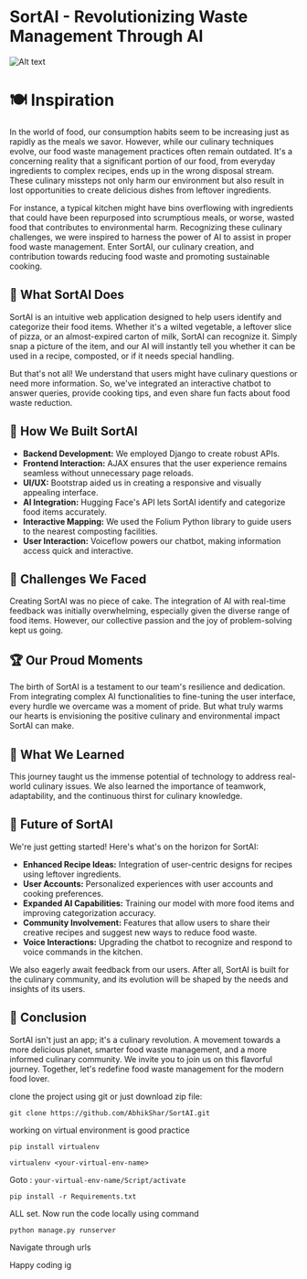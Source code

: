 # SortAI - Revolutionizing Waste Management Through AI
![Alt text](https://cdn.discordapp.com/attachments/866333535048564766/1165427159301619743/Logo.png?ex=6546cf9f&is=65345a9f&hm=26c2924ccd1517a259fd7c78bdb6d21550986c6174976976b54f13c01abaf4f5&)
# 🍽️ Inspiration

In the world of food, our consumption habits seem to be increasing just as rapidly as the meals we savor. However, while our culinary techniques evolve, our food waste management practices often remain outdated. It's a concerning reality that a significant portion of our food, from everyday ingredients to complex recipes, ends up in the wrong disposal stream. These culinary missteps not only harm our environment but also result in lost opportunities to create delicious dishes from leftover ingredients.

For instance, a typical kitchen might have bins overflowing with ingredients that could have been repurposed into scrumptious meals, or worse, wasted food that contributes to environmental harm. Recognizing these culinary challenges, we were inspired to harness the power of AI to assist in proper food waste management. Enter SortAI, our culinary creation, and contribution towards reducing food waste and promoting sustainable cooking.

## 🍳 What SortAI Does

SortAI is an intuitive web application designed to help users identify and categorize their food items. Whether it's a wilted vegetable, a leftover slice of pizza, or an almost-expired carton of milk, SortAI can recognize it. Simply snap a picture of the item, and our AI will instantly tell you whether it can be used in a recipe, composted, or if it needs special handling.

But that's not all! We understand that users might have culinary questions or need more information. So, we've integrated an interactive chatbot to answer queries, provide cooking tips, and even share fun facts about food waste reduction.

## 🧠 How We Built SortAI

- **Backend Development:** We employed Django to create robust APIs.
- **Frontend Interaction:** AJAX ensures that the user experience remains seamless without unnecessary page reloads.
- **UI/UX:** Bootstrap aided us in creating a responsive and visually appealing interface.
- **AI Integration:** Hugging Face's API lets SortAI identify and categorize food items accurately.
- **Interactive Mapping:** We used the Folium Python library to guide users to the nearest composting facilities.
- **User Interaction:** Voiceflow powers our chatbot, making information access quick and interactive.

## 🧩 Challenges We Faced

Creating SortAI was no piece of cake. The integration of AI with real-time feedback was initially overwhelming, especially given the diverse range of food items. However, our collective passion and the joy of problem-solving kept us going.

## 🏆 Our Proud Moments

The birth of SortAI is a testament to our team's resilience and dedication. From integrating complex AI functionalities to fine-tuning the user interface, every hurdle we overcame was a moment of pride. But what truly warms our hearts is envisioning the positive culinary and environmental impact SortAI can make.

## 🍴 What We Learned

This journey taught us the immense potential of technology to address real-world culinary issues. We also learned the importance of teamwork, adaptability, and the continuous thirst for culinary knowledge.

## 🚀 Future of SortAI

We're just getting started! Here's what's on the horizon for SortAI:

- **Enhanced Recipe Ideas:** Integration of user-centric designs for recipes using leftover ingredients.
- **User Accounts:** Personalized experiences with user accounts and cooking preferences.
- **Expanded AI Capabilities:** Training our model with more food items and improving categorization accuracy.
- **Community Involvement:** Features that allow users to share their creative recipes and suggest new ways to reduce food waste.
- **Voice Interactions:** Upgrading the chatbot to recognize and respond to voice commands in the kitchen.

We also eagerly await feedback from our users. After all, SortAI is built for the culinary community, and its evolution will be shaped by the needs and insights of its users.

## 🍗 Conclusion

SortAI isn't just an app; it's a culinary revolution. A movement towards a more delicious planet, smarter food waste management, and a more informed culinary community. We invite you to join us on this flavorful journey. Together, let's redefine food waste management for the modern food lover.




clone the project using git or just download zip file:
```
git clone https://github.com/AbhikShar/SortAI.git
```
working on virtual environment is good practice
```
pip install virtualenv
```

```
virtualenv <your-virtual-env-name>
```

Goto : `your-virtual-env-name/Script/activate`

```
pip install -r Requirements.txt
```

ALL set. Now run the code locally using command
```
python manage.py runserver
```

Navigate through urls

Happy coding ig
